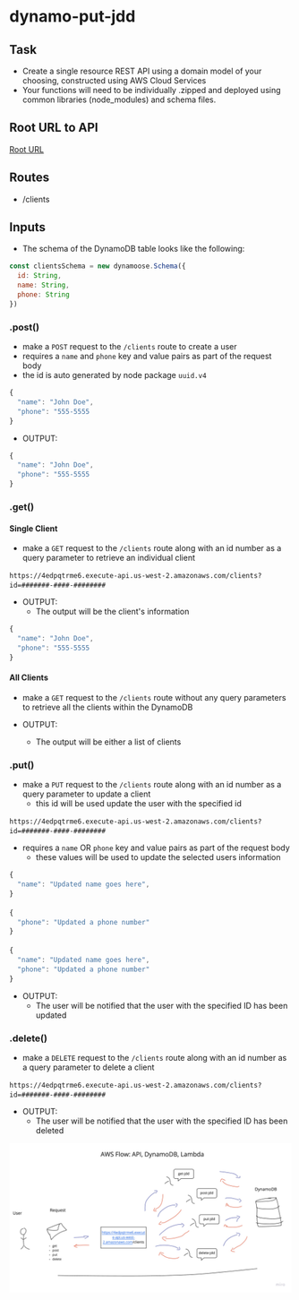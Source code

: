 # dynamo-put-jdd

## Task

- Create a single resource REST API using a domain model of your choosing, constructed using AWS Cloud Services
- Your functions will need to be individually .zipped and deployed using common libraries (node_modules) and schema files.

## Root URL to API

[Root URL](https://4edpqtrme6.execute-api.us-west-2.amazonaws.com)

## Routes

- /clients

## Inputs

- The schema of the DynamoDB table looks like the following:

```javascript
const clientsSchema = new dynamoose.Schema({
  id: String,
  name: String,
  phone: String
})

```

### .post()

- make a `POST` request to the `/clients` route to create a user
- requires a `name` and `phone` key and value pairs as part of the request body
- the id is auto generated by node package `uuid.v4`

```javascript
{
  "name": "John Doe",
  "phone": "555-5555
}
```

- OUTPUT:

```javascript
{
  "name": "John Doe",
  "phone": "555-5555
}
```

### .get()

#### Single Client

- make a `GET` request to the `/clients` route along with an id number as a query parameter to retrieve an individual client

`https://4edpqtrme6.execute-api.us-west-2.amazonaws.com/clients?id=#######-####-########`

- OUTPUT:
  - The output will be the client's information

```javascript
{
  "name": "John Doe",
  "phone": "555-5555
}
```

#### All Clients

- make a `GET` request to the `/clients` route without any query parameters to retrieve all the clients within the DynamoDB

- OUTPUT:
  - The output will be either a list of clients

### .put()

- make a `PUT` request to the `/clients` route along with an id number as a query parameter to update a client
  - this id will be used update the user with the specified id

`https://4edpqtrme6.execute-api.us-west-2.amazonaws.com/clients?id=#######-####-########`

- requires a `name` OR `phone` key and value pairs as part of the request body
  - these values will be used to update the selected users information

```javascript
{
  "name": "Updated name goes here",
}

{
  "phone": "Updated a phone number"
}

{
  "name": "Updated name goes here",
  "phone": "Updated a phone number"
}
```

- OUTPUT:
  - The user will be notified that the user with the specified ID has been updated

### .delete()

- make a `DELETE` request to the `/clients` route along with an id number as a query parameter to delete a client

`https://4edpqtrme6.execute-api.us-west-2.amazonaws.com/clients?id=#######-####-########`

- OUTPUT:
  - The user will be notified that the user with the specified ID has been deleted

![UML](./Whiteboards.jpg)

